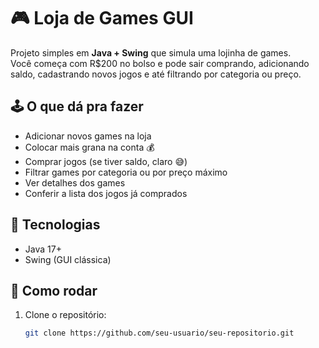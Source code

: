 # 🎮 Loja de Games GUI

Projeto simples em **Java + Swing** que simula uma lojinha de games.  
Você começa com R$200 no bolso e pode sair comprando, adicionando saldo, cadastrando novos jogos e até filtrando por categoria ou preço.

## 🕹 O que dá pra fazer
- Adicionar novos games na loja
- Colocar mais grana na conta 💰
- Comprar jogos (se tiver saldo, claro 😅)
- Filtrar games por categoria ou por preço máximo
- Ver detalhes dos games
- Conferir a lista dos jogos já comprados

## 🔧 Tecnologias
- Java 17+  
- Swing (GUI clássica)

## 🚀 Como rodar
1. Clone o repositório:
   ```bash
   git clone https://github.com/seu-usuario/seu-repositorio.git
